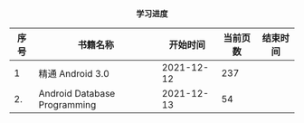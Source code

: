 <center><b>学习进度</b></center>

| 序号 | 书籍名称                     | 开始时间   | 当前页数 | 结束时间 |
| ---- | ---------------------------- | ---------- | -------- | -------- |
| 1    | 精通 Android 3.0             | 2021-12-12 | 237      |          |
| 2.   | Android Database Programming | 2021-12-13 | 54       |          |

